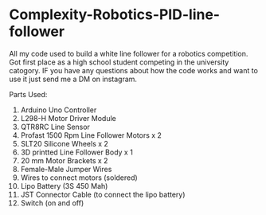 # Complexity-Robotics-PID-line-follower

All my code used to build a white line follower for a robotics competition. Got first place as a high school student competing in the university catogory. 
IF you have any questions about how the code works and want to use it just send me a DM on instagram.

Parts Used:

1. Arduino Uno Controller
2. L298-H Motor Driver Module
3. QTR8RC Line Sensor
4. Profast 1500 Rpm Line Follower Motors x 2
5. SLT20 Silicone Wheels x 2
6. 3D printted Line Follower Body x 1
7. 20 mm Motor Brackets x 2
8. Female-Male Jumper Wires 
9. Wires to connect motors (soldered)
10. Lipo Battery (3S 450 Mah)
11. JST Connector Cable (to connect the lipo battery)
12. Switch (on and off)

    
